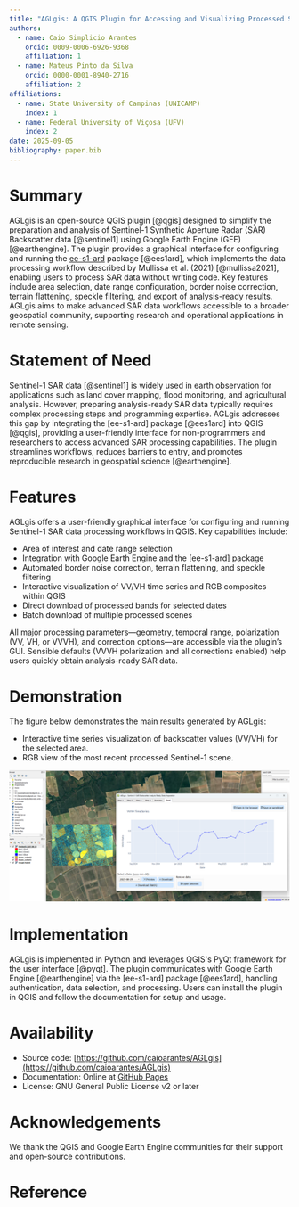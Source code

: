 ```yaml
---
title: "AGLgis: A QGIS Plugin for Accessing and Visualizing Processed Sentinel-1 SAR Data"
authors:
  - name: Caio Simplicio Arantes
    orcid: 0009-0006-6926-9368
    affiliation: 1
  - name: Mateus Pinto da Silva
    orcid: 0000-0001-8940-2716
    affiliation: 2
affiliations:
  - name: State University of Campinas (UNICAMP)
    index: 1
  - name: Federal University of Viçosa (UFV)
    index: 2
date: 2025-09-05
bibliography: paper.bib
---
```


# Summary

AGLgis is an open-source QGIS plugin [@qgis] designed to simplify the preparation and analysis of Sentinel-1 Synthetic Aperture Radar (SAR) Backscatter data [@sentinel1] using Google Earth Engine (GEE) [@earthengine]. The plugin provides a graphical interface for configuring and running the [ee-s1-ard](https://pypi.org/project/ee-s1-ard/) package [@ees1ard], which implements the data processing workflow described by Mullissa et al. (2021) [@mullissa2021], enabling users to process SAR data without writing code. Key features include area selection, date range configuration, border noise correction, terrain flattening, speckle filtering, and export of analysis-ready results. AGLgis aims to make advanced SAR data workflows accessible to a broader geospatial community, supporting research and operational applications in remote sensing.

# Statement of Need

Sentinel-1 SAR data [@sentinel1] is widely used in earth observation for applications such as land cover mapping, flood monitoring, and agricultural analysis. However, preparing analysis-ready SAR data typically requires complex processing steps and programming expertise. AGLgis addresses this gap by integrating the [ee-s1-ard] package [@ees1ard] into QGIS [@qgis], providing a user-friendly interface for non-programmers and researchers to access advanced SAR processing capabilities. The plugin streamlines workflows, reduces barriers to entry, and promotes reproducible research in geospatial science [@earthengine].

# Features

AGLgis offers a user-friendly graphical interface for configuring and running Sentinel-1 SAR data processing workflows in QGIS. Key capabilities include:

- Area of interest and date range selection
- Integration with Google Earth Engine and the [ee-s1-ard] package
- Automated border noise correction, terrain flattening, and speckle filtering
- Interactive visualization of VV/VH time series and RGB composites within QGIS
- Direct download of processed bands for selected dates
- Batch download of multiple processed scenes

All major processing parameters—geometry, temporal range, polarization (VV, VH, or VVVH), and correction options—are accessible via the plugin’s GUI. Sensible defaults (VVVH polarization and all corrections enabled) help users quickly obtain analysis-ready SAR data.

# Demonstration

The figure below demonstrates the main results generated by AGLgis:

- Interactive time series visualization of backscatter values (VV/VH) for the selected area.
- RGB view of the most recent processed Sentinel-1 scene.

![Demonstration of AGLgis results: time series visualization and RGB view](demo.png)

# Implementation

AGLgis is implemented in Python and leverages QGIS's PyQt framework for the user interface [@pyqt]. The plugin communicates with Google Earth Engine [@earthengine] via the [ee-s1-ard] package [@ees1ard], handling authentication, data selection, and processing. Users can install the plugin in QGIS and follow the documentation for setup and usage.

# Availability

- Source code: [https://github.com/caioarantes/AGLgis](https://github.com/caioarantes/AGLgis)
- Documentation: Online at [GitHub Pages](https://caioarantes.github.io/AGLgis/)
- License: GNU General Public License v2 or later

# Acknowledgements

We thank the QGIS and Google Earth Engine communities for their support and open-source contributions.

# Reference